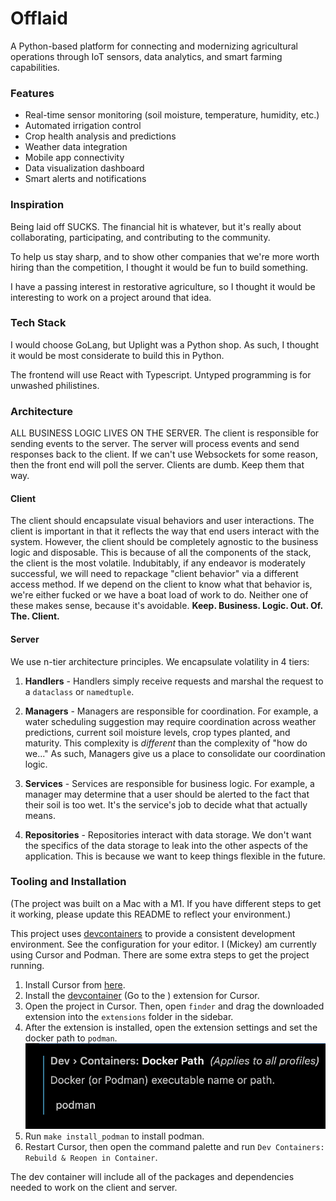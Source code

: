 # Offlaid

A Python-based platform for connecting and modernizing agricultural operations through IoT sensors, data analytics, and smart farming capabilities.

### Features

- Real-time sensor monitoring (soil moisture, temperature, humidity, etc.)
- Automated irrigation control
- Crop health analysis and predictions
- Weather data integration
- Mobile app connectivity
- Data visualization dashboard
- Smart alerts and notifications

### Inspiration

Being laid off SUCKS. The financial hit is whatever, but it's really about collaborating, participating, and contributing to the community.

To help us stay sharp, and to show other companies that we're more worth hiring than the competition, I thought it would be fun to build something.

I have a passing interest in restorative agriculture, so I thought it would be interesting to work on a project around that idea.

### Tech Stack

I would choose GoLang, but Uplight was a Python shop. As such, I thought it would be most considerate to build this in Python.

The frontend will use React with Typescript. Untyped programming is for unwashed philistines.

### Architecture

ALL BUSINESS LOGIC LIVES ON THE SERVER. The client is responsible for sending events to the server. The server will process events and send responses back to the client. If we can't use Websockets for some reason,  then the front end will poll the server. Clients are dumb. Keep them that way.

#### Client

The client should encapsulate visual behaviors and user interactions. The client is important in that it reflects the way that end users interact with the system. However, the client should be completely agnostic to the business logic and disposable. This is because of all the components of the stack, the client is the most volatile. Indubitably, if any endeavor is moderately successful, we will need to repackage "client behavior" via a different access method. If we depend on the client to know what that behavior is, we're either fucked or we have a boat load of work to do. Neither one of these makes sense, because it's avoidable. **Keep. Business. Logic. Out. Of. The. Client.**

#### Server

We use n-tier architecture principles. We encapsulate volatility in 4 tiers:

1. **Handlers** - Handlers simply receive requests and marshal the request to a `dataclass` or `namedtuple`.

1. **Managers** - Managers are responsible for coordination. For example, a water scheduling suggestion may require coordination across weather predictions, current soil moisture levels, crop types planted, and maturity. This complexity is _different_ than the complexity of "how do we..." As such, Managers give us a place to consolidate our coordination logic.

1. **Services** - Services are responsible for business logic. For example, a manager may determine that a user should be alerted to the fact that their soil is too wet. It's the service's job to decide what that actually means.

1. **Repositories** - Repositories interact with data storage. We don't want the specifics of the data storage to leak into the other aspects of the application. This is because we want to keep things flexible in the future.

### Tooling and Installation

(The project was built on a Mac with a M1. If you have different steps to get it working, please update this README to reflect your environment.)

This project uses [devcontainers](https://containers.dev/) to provide a consistent development environment. See the configuration for your editor. I (Mickey) am currently using Cursor and Podman. There are some extra steps to get the project running.

1. Install Cursor from [here](https://cursor.sh/).
1. Install the [devcontainer](https://marketplace.visualstudio.com/items?itemName=devcontainers.devcontainers) (Go to the ) extension for Cursor.
1. Open the project in Cursor. Then, open `finder` and drag the downloaded extension into the `extensions` folder in the sidebar.
1. After the extension is installed, open the extension settings and set the docker path to `podman`.
    ![](assets/devcontainer-docker.png)
1. Run `make install_podman` to install podman.
1. Restart Cursor, then open the command palette and run `Dev Containers: Rebuild & Reopen in Container`.

The dev container will include all of the packages and dependencies needed to work on the client and server.
